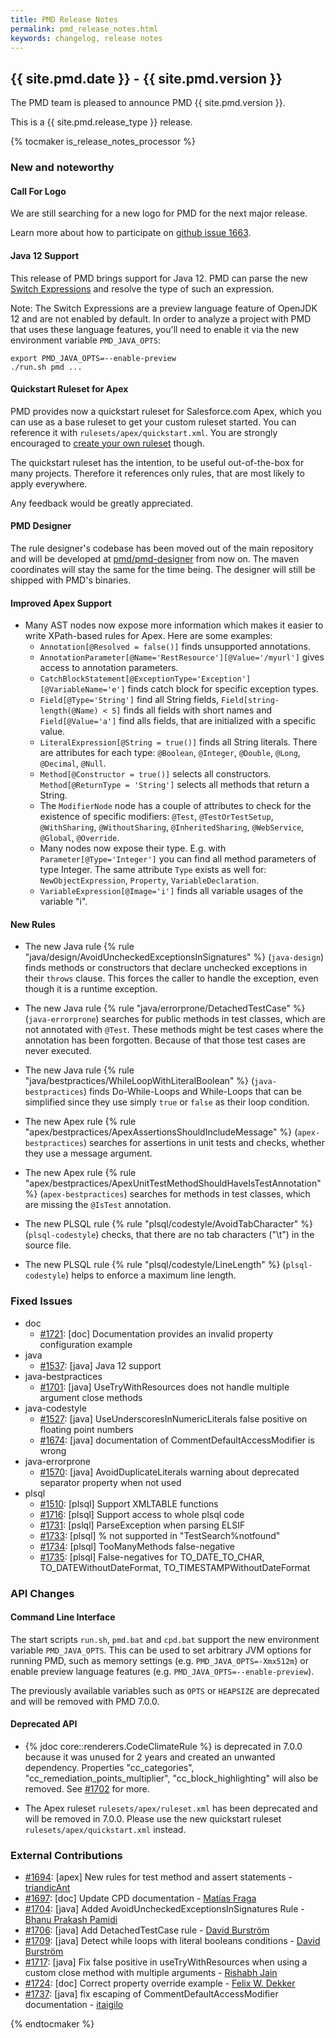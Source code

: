 ```yaml
---
title: PMD Release Notes
permalink: pmd_release_notes.html
keywords: changelog, release notes
---
```


## {{ site.pmd.date }} - {{ site.pmd.version }}

The PMD team is pleased to announce PMD {{ site.pmd.version }}.

This is a {{ site.pmd.release_type }} release.

{% tocmaker is_release_notes_processor %}

### New and noteworthy

#### Call For Logo

We are still searching for a new logo for PMD for the next major release.

Learn more about how to participate on [github issue 1663](https://github.com/pmd/pmd/issues/1663).

#### Java 12 Support

This release of PMD brings support for Java 12. PMD can parse the new [Switch Expressions](http://openjdk.java.net/jeps/325)
and resolve the type of such an expression.

Note: The Switch Expressions are a preview language feature of OpenJDK 12 and are not enabled by default. In order to
analyze a project with PMD that uses these language features, you'll need to enable it via the new environment
variable `PMD_JAVA_OPTS`:

    export PMD_JAVA_OPTS=--enable-preview
    ./run.sh pmd ...

#### Quickstart Ruleset for Apex

PMD provides now a quickstart ruleset for Salesforce.com Apex, which you can use as a base ruleset to
get your custom ruleset started. You can reference it with `rulesets/apex/quickstart.xml`.
You are strongly encouraged to [create your own ruleset](https://pmd.github.io/pmd-6.12.0/pmd_userdocs_making_rulesets.html)
though.

The quickstart ruleset has the intention, to be useful out-of-the-box for many projects. Therefore it
references only rules, that are most likely to apply everywhere.

Any feedback would be greatly appreciated.

#### PMD Designer

The rule designer's codebase has been moved out of the main repository and
will be developed at [pmd/pmd-designer](https://github.com/pmd/pmd-designer)
from now on. The maven coordinates will stay the same for the time being.
The designer will still be shipped with PMD's binaries.

#### Improved Apex Support

*   Many AST nodes now expose more information which makes it easier to write XPath-based rules for Apex. Here are
    some examples:
    *   `Annotation[@Resolved = false()]` finds unsupported annotations.
    *   `AnnotationParameter[@Name='RestResource'][@Value='/myurl']` gives access to
        annotation parameters.
    *   `CatchBlockStatement[@ExceptionType='Exception'][@VariableName='e']` finds catch
        block for specific exception types.
    *   `Field[@Type='String']` find all String fields, `Field[string-length(@Name) < 5]`
        finds all fields with short names and `Field[@Value='a']` find alls fields, that are
        initialized with a specific value.
    *   `LiteralExpression[@String = true()]` finds all String literals. There are attributes
        for each type: `@Boolean`, `@Integer`, `@Double`, `@Long`, `@Decimal`, `@Null`.
    *   `Method[@Constructor = true()]` selects all constructors. `Method[@ReturnType = 'String']`
        selects all methods that return a String.
    *   The `ModifierNode` node has a couple of attributes to check for the existence of specific
        modifiers: `@Test`, `@TestOrTestSetup`, `@WithSharing`, `@WithoutSharing`, `@InheritedSharing`,
        `@WebService`, `@Global`, `@Override`.
    *   Many nodes now expose their type. E.g. with `Parameter[@Type='Integer']` you can find all
        method parameters of type Integer. The same attribute `Type` exists as well for:
        `NewObjectExpression`, `Property`, `VariableDeclaration`.
    *   `VariableExpression[@Image='i']` finds all variable usages of the variable "i".

#### New Rules

*   The new Java rule {% rule "java/design/AvoidUncheckedExceptionsInSignatures" %} (`java-design`) finds methods or constructors
    that declare unchecked exceptions in their `throws` clause. This forces the caller to handle the exception,
    even though it is a runtime exception.

*   The new Java rule {% rule "java/errorprone/DetachedTestCase" %} (`java-errorprone`) searches for public
    methods in test classes, which are not annotated with `@Test`. These methods might be test cases where
    the annotation has been forgotten. Because of that those test cases are never executed.

*   The new Java rule {% rule "java/bestpractices/WhileLoopWithLiteralBoolean" %} (`java-bestpractices`) finds
    Do-While-Loops and While-Loops that can be simplified since they use simply `true` or `false` as their
    loop condition.

*   The new Apex rule {% rule "apex/bestpractices/ApexAssertionsShouldIncludeMessage" %} (`apex-bestpractices`)
    searches for assertions in unit tests and checks, whether they use a message argument.

*   The new Apex rule {% rule "apex/bestpractices/ApexUnitTestMethodShouldHaveIsTestAnnotation" %} (`apex-bestpractices`)
    searches for methods in test classes, which are missing the `@IsTest` annotation.

*   The new PLSQL rule {% rule "plsql/codestyle/AvoidTabCharacter" %} (`plsql-codestyle`) checks, that there are
    no tab characters ("\t") in the source file.

*   The new PLSQL rule {% rule "plsql/codestyle/LineLength" %} (`plsql-codestyle`) helps to enforce a maximum
    line length.

### Fixed Issues

*   doc
    *   [#1721](https://github.com/pmd/pmd/issues/1721): \[doc] Documentation provides an invalid property configuration example
*   java
    *   [#1537](https://github.com/pmd/pmd/issues/1537): \[java] Java 12 support
*   java-bestpractices
    *   [#1701](https://github.com/pmd/pmd/issues/1701): \[java] UseTryWithResources does not handle multiple argument close methods
*   java-codestyle
    *   [#1527](https://github.com/pmd/pmd/issues/1527): \[java] UseUnderscoresInNumericLiterals false positive on floating point numbers
    *   [#1674](https://github.com/pmd/pmd/issues/1674): \[java] documentation of CommentDefaultAccessModifier is wrong
*   java-errorprone
    *   [#1570](https://github.com/pmd/pmd/issues/1570): \[java] AvoidDuplicateLiterals warning about deprecated separator property when not used
*   plsql
    *   [#1510](https://github.com/pmd/pmd/issues/1510): \[plsql] Support XMLTABLE functions
    *   [#1716](https://github.com/pmd/pmd/issues/1716): \[plsql] Support access to whole plsql code
    *   [#1731](https://github.com/pmd/pmd/issues/1731): \[pslql] ParseException when parsing ELSIF
    *   [#1733](https://github.com/pmd/pmd/issues/1733): \[plsql] % not supported in "TestSearch%notfound"
    *   [#1734](https://github.com/pmd/pmd/issues/1734): \[plsql] TooManyMethods false-negative
    *   [#1735](https://github.com/pmd/pmd/issues/1735): \[plsql] False-negatives for TO_DATE_TO_CHAR, TO_DATEWithoutDateFormat, TO_TIMESTAMPWithoutDateFormat

### API Changes

#### Command Line Interface

The start scripts `run.sh`, `pmd.bat` and `cpd.bat` support the new environment variable `PMD_JAVA_OPTS`.
This can be used to set arbitrary JVM options for running PMD, such as memory settings (e.g. `PMD_JAVA_OPTS=-Xmx512m`)
or enable preview language features (e.g. `PMD_JAVA_OPTS=--enable-preview`).

The previously available variables such as `OPTS` or `HEAPSIZE` are deprecated and will be removed with PMD 7.0.0.

#### Deprecated API

*   {% jdoc core::renderers.CodeClimateRule %} is deprecated in 7.0.0 because it was unused for 2 years and
    created an unwanted dependency.
    Properties "cc_categories", "cc_remediation_points_multiplier", "cc_block_highlighting" will also be removed.
    See [#1702](https://github.com/pmd/pmd/pull/1702) for more.

*   The Apex ruleset `rulesets/apex/ruleset.xml` has been deprecated and will be removed in 7.0.0. Please use the new
    quickstart ruleset `rulesets/apex/quickstart.xml` instead.

### External Contributions

*   [#1694](https://github.com/pmd/pmd/pull/1694): \[apex] New rules for test method and assert statements - [triandicAnt](https://github.com/triandicAnt)
*   [#1697](https://github.com/pmd/pmd/pull/1697): \[doc] Update CPD documentation - [Matías Fraga](https://github.com/matifraga)
*   [#1704](https://github.com/pmd/pmd/pull/1704): \[java] Added AvoidUncheckedExceptionsInSignatures Rule - [Bhanu Prakash Pamidi](https://github.com/pamidi99)
*   [#1706](https://github.com/pmd/pmd/pull/1706): \[java] Add DetachedTestCase rule - [David Burström](https://github.com/davidburstromspotify)
*   [#1709](https://github.com/pmd/pmd/pull/1709): \[java] Detect while loops with literal booleans conditions - [David Burström](https://github.com/davidburstromspotify)
*   [#1717](https://github.com/pmd/pmd/pull/1717): \[java] Fix false positive in useTryWithResources when using a custom close method with multiple arguments - [Rishabh Jain](https://github.com/jainrish)
*   [#1724](https://github.com/pmd/pmd/pull/1724): \[doc] Correct property override example - [Felix W. Dekker](https://github.com/FWDekker)
*   [#1737](https://github.com/pmd/pmd/pull/1737): \[java] fix escaping of CommentDefaultAccessModifier documentation - [itaigilo](https://github.com/itaigilo)

{% endtocmaker %}

